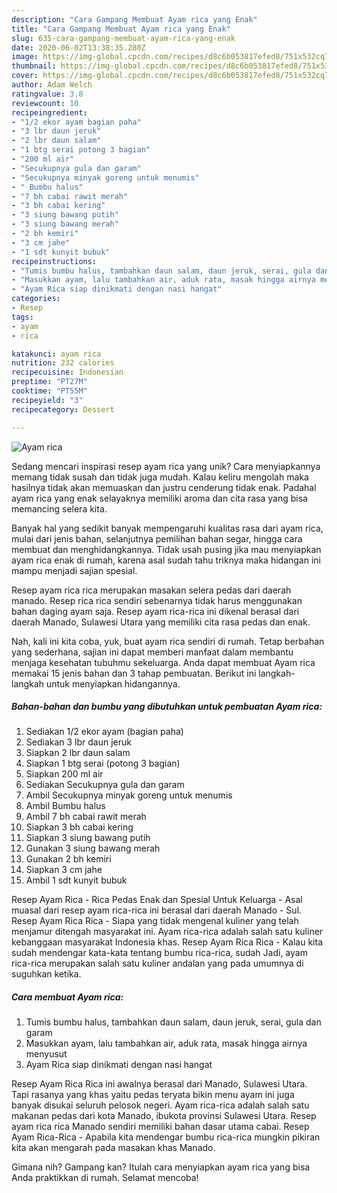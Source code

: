 ```yaml
---
description: "Cara Gampang Membuat Ayam rica yang Enak"
title: "Cara Gampang Membuat Ayam rica yang Enak"
slug: 635-cara-gampang-membuat-ayam-rica-yang-enak
date: 2020-06-02T13:38:35.280Z
image: https://img-global.cpcdn.com/recipes/d8c6b053817efed8/751x532cq70/ayam-rica-foto-resep-utama.jpg
thumbnail: https://img-global.cpcdn.com/recipes/d8c6b053817efed8/751x532cq70/ayam-rica-foto-resep-utama.jpg
cover: https://img-global.cpcdn.com/recipes/d8c6b053817efed8/751x532cq70/ayam-rica-foto-resep-utama.jpg
author: Adam Welch
ratingvalue: 3.8
reviewcount: 10
recipeingredient:
- "1/2 ekor ayam bagian paha"
- "3 lbr daun jeruk"
- "2 lbr daun salam"
- "1 btg serai potong 3 bagian"
- "200 ml air"
- "Secukupnya gula dan garam"
- "Secukupnya minyak goreng untuk menumis"
- " Bumbu halus"
- "7 bh cabai rawit merah"
- "3 bh cabai kering"
- "3 siung bawang putih"
- "3 siung bawang merah"
- "2 bh kemiri"
- "3 cm jahe"
- "1 sdt kunyit bubuk"
recipeinstructions:
- "Tumis bumbu halus, tambahkan daun salam, daun jeruk, serai, gula dan garam"
- "Masukkan ayam, lalu tambahkan air, aduk rata, masak hingga airnya menyusut"
- "Ayam Rica siap dinikmati dengan nasi hangat"
categories:
- Resep
tags:
- ayam
- rica

katakunci: ayam rica 
nutrition: 232 calories
recipecuisine: Indonesian
preptime: "PT27M"
cooktime: "PT55M"
recipeyield: "3"
recipecategory: Dessert

---
```



![Ayam rica](https://img-global.cpcdn.com/recipes/d8c6b053817efed8/751x532cq70/ayam-rica-foto-resep-utama.jpg)

Sedang mencari inspirasi resep ayam rica yang unik? Cara menyiapkannya memang tidak susah dan tidak juga mudah. Kalau keliru mengolah maka hasilnya tidak akan memuaskan dan justru cenderung tidak enak. Padahal ayam rica yang enak selayaknya memiliki aroma dan cita rasa yang bisa memancing selera kita.

Banyak hal yang sedikit banyak mempengaruhi kualitas rasa dari ayam rica, mulai dari jenis bahan, selanjutnya pemilihan bahan segar, hingga cara membuat dan menghidangkannya. Tidak usah pusing jika mau menyiapkan ayam rica enak di rumah, karena asal sudah tahu triknya maka hidangan ini mampu menjadi sajian spesial.

Resep ayam rica rica merupakan masakan selera pedas dari daerah manado. Resep rica rica sendiri sebenarnya tidak harus menggunakan bahan daging ayam saja. Resep ayam rica-rica ini dikenal berasal dari daerah Manado, Sulawesi Utara yang memiliki cita rasa pedas dan enak.


Nah, kali ini kita coba, yuk, buat ayam rica sendiri di rumah. Tetap berbahan yang sederhana, sajian ini dapat memberi manfaat dalam membantu menjaga kesehatan tubuhmu sekeluarga. Anda dapat membuat Ayam rica memakai 15 jenis bahan dan 3 tahap pembuatan. Berikut ini langkah-langkah untuk menyiapkan hidangannya.

<!--inarticleads1-->

##### Bahan-bahan dan bumbu yang dibutuhkan untuk pembuatan Ayam rica:

1. Sediakan 1/2 ekor ayam (bagian paha)
1. Sediakan 3 lbr daun jeruk
1. Siapkan 2 lbr daun salam
1. Siapkan 1 btg serai (potong 3 bagian)
1. Siapkan 200 ml air
1. Sediakan Secukupnya gula dan garam
1. Ambil Secukupnya minyak goreng untuk menumis
1. Ambil  Bumbu halus
1. Ambil 7 bh cabai rawit merah
1. Siapkan 3 bh cabai kering
1. Siapkan 3 siung bawang putih
1. Gunakan 3 siung bawang merah
1. Gunakan 2 bh kemiri
1. Siapkan 3 cm jahe
1. Ambil 1 sdt kunyit bubuk


Resep Ayam Rica - Rica Pedas Enak dan Spesial Untuk Keluarga - Asal muasal dari resep ayam rica-rica ini berasal dari daerah Manado - Sul. Resep Ayam Rica Rica - Siapa yang tidak mengenal kuliner yang telah menjamur ditengah masyarakat ini. Ayam rica-rica adalah salah satu kuliner kebanggaan masyarakat Indonesia khas. Resep Ayam Rica Rica - Kalau kita sudah mendengar kata-kata tentang bumbu rica-rica, sudah Jadi, ayam rica-rica merupakan salah satu kuliner andalan yang pada umumnya di suguhkan ketika. 

<!--inarticleads2-->

##### Cara membuat Ayam rica:

1. Tumis bumbu halus, tambahkan daun salam, daun jeruk, serai, gula dan garam
1. Masukkan ayam, lalu tambahkan air, aduk rata, masak hingga airnya menyusut
1. Ayam Rica siap dinikmati dengan nasi hangat


Resep Ayam Rica Rica ini awalnya berasal dari Manado, Sulawesi Utara. Tapi rasanya yang khas yaitu pedas teryata bikin menu ayam ini juga banyak disukai seluruh pelosok negeri. Ayam rica-rica adalah salah satu makanan pedas dari kota Manado, ibukota provinsi Sulawesi Utara. Resep ayam rica rica Manado sendiri memiliki bahan dasar utama cabai. Resep Ayam Rica-Rica - Apabila kita mendengar bumbu rica-rica mungkin pikiran kita akan mengarah pada masakan khas Manado. 

Gimana nih? Gampang kan? Itulah cara menyiapkan ayam rica yang bisa Anda praktikkan di rumah. Selamat mencoba!
